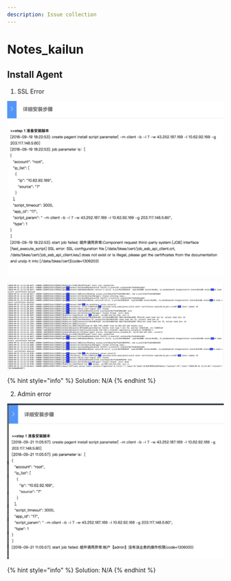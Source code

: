 ```yaml
---
description: Issue collection
---
```


# Notes\_kailun

## 

## Install Agent

1. SSL Error

![SSL error on web](../../.gitbook/assets/screen-shot-2018-09-21-at-10.59.22.png)

![SSL error on server /data/bkee/logs/gse/task-20180921-00268.log](../../.gitbook/assets/screen-shot-2018-09-21-at-11.12.36.png)

{% hint style="info" %}
Solution: N/A
{% endhint %}

2. Admin error

![Admin error](../../.gitbook/assets/screen-shot-2018-09-21-at-11.06.01.png)

{% hint style="info" %}
Solution: N/A
{% endhint %}


